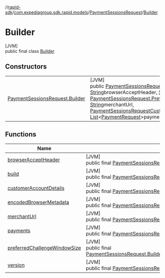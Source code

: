 //[rapid-sdk](../../../../index.md)/[com.expediagroup.sdk.rapid.models](../../index.md)/[PaymentSessionsRequest](../index.md)/[Builder](index.md)

# Builder

[JVM]\
public final class [Builder](index.md)

## Constructors

| | |
|---|---|
| [PaymentSessionsRequest.Builder](-payment-sessions-request.-builder.md) | [JVM]<br>public [PaymentSessionsRequest.Builder](index.md)[PaymentSessionsRequest.Builder](-payment-sessions-request.-builder.md)([String](https://docs.oracle.com/javase/8/docs/api/java/lang/String.html)version, [String](https://docs.oracle.com/javase/8/docs/api/java/lang/String.html)browserAcceptHeader, [String](https://docs.oracle.com/javase/8/docs/api/java/lang/String.html)encodedBrowserMetadata, [PaymentSessionsRequest.PreferredChallengeWindowSize](../-preferred-challenge-window-size/index.md)preferredChallengeWindowSize, [String](https://docs.oracle.com/javase/8/docs/api/java/lang/String.html)merchantUrl, [PaymentSessionsRequestCustomerAccountDetails](../../-payment-sessions-request-customer-account-details/index.md)customerAccountDetails, [List](https://docs.oracle.com/javase/8/docs/api/java/util/List.html)&lt;[PaymentRequest](../../-payment-request/index.md)&gt;payments) |

## Functions

| Name | Summary |
|---|---|
| [browserAcceptHeader](browser-accept-header.md) | [JVM]<br>public final [PaymentSessionsRequest.Builder](index.md)[browserAcceptHeader](browser-accept-header.md)([String](https://docs.oracle.com/javase/8/docs/api/java/lang/String.html)browserAcceptHeader) |
| [build](build.md) | [JVM]<br>public final [PaymentSessionsRequest](../index.md)[build](build.md)() |
| [customerAccountDetails](customer-account-details.md) | [JVM]<br>public final [PaymentSessionsRequest.Builder](index.md)[customerAccountDetails](customer-account-details.md)([PaymentSessionsRequestCustomerAccountDetails](../../-payment-sessions-request-customer-account-details/index.md)customerAccountDetails) |
| [encodedBrowserMetadata](encoded-browser-metadata.md) | [JVM]<br>public final [PaymentSessionsRequest.Builder](index.md)[encodedBrowserMetadata](encoded-browser-metadata.md)([String](https://docs.oracle.com/javase/8/docs/api/java/lang/String.html)encodedBrowserMetadata) |
| [merchantUrl](merchant-url.md) | [JVM]<br>public final [PaymentSessionsRequest.Builder](index.md)[merchantUrl](merchant-url.md)([String](https://docs.oracle.com/javase/8/docs/api/java/lang/String.html)merchantUrl) |
| [payments](payments.md) | [JVM]<br>public final [PaymentSessionsRequest.Builder](index.md)[payments](payments.md)([List](https://docs.oracle.com/javase/8/docs/api/java/util/List.html)&lt;[PaymentRequest](../../-payment-request/index.md)&gt;payments) |
| [preferredChallengeWindowSize](preferred-challenge-window-size.md) | [JVM]<br>public final [PaymentSessionsRequest.Builder](index.md)[preferredChallengeWindowSize](preferred-challenge-window-size.md)([PaymentSessionsRequest.PreferredChallengeWindowSize](../-preferred-challenge-window-size/index.md)preferredChallengeWindowSize) |
| [version](version.md) | [JVM]<br>public final [PaymentSessionsRequest.Builder](index.md)[version](version.md)([String](https://docs.oracle.com/javase/8/docs/api/java/lang/String.html)version) |
